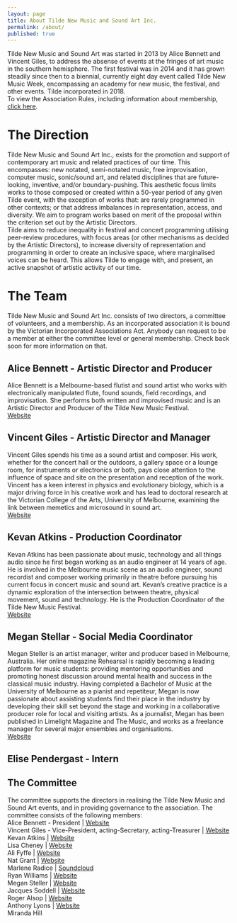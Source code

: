 ```yaml
---
layout: page
title: About Tilde New Music and Sound Art Inc.
permalink: /about/
published: true
---
```

Tilde New Music and Sound Art was started in 2013 by Alice Bennett and Vincent Giles, to address the absense of events at the fringes of art music in the southern hemisphere. The first festival was in 2014 and it has grown steadily since then to a biennial, currently eight day event called Tilde New Music Week, encompassing an academy for new music, the festival, and other events. Tilde incorporated in 2018.<br />
To view the Association Rules, including information about membership, [click here](/images/tilde_RULES.pdf).

# The Direction
Tilde New Music and Sound Art Inc., exists for the promotion and support of contemporary art music and related practices of our time. This encompasses: new notated, semi-notated music, free improvisation, computer music, sonic/sound art, and related disciplines that are future-looking, inventive, and/or boundary-pushing. This aesthetic focus limits works to those composed or created within a 50-year period of any given Tilde event, with the exception of works that: are rarely programmed in other contexts; or that address imbalances in representation, access, and diversity. We aim to program works based on merit of the proposal within the criterion set out by the Artistic Directors.<br />
Tilde aims to reduce inequality in festival and concert programming utilising peer-review procedures, with focus areas (or other mechanisms as decided by the Artistic Directors), to increase diversity of representation and programming in order to create an inclusive space, where marginalised voices can be heard. This allows Tilde to engage with, and present, an active snapshot of artistic activity of our time.

# The Team
Tilde New Music and Sound Art Inc. consists of two directors, a committee of volunteers, and a membership. As an incorporated association it is bound by the Victorian Incorporated Associations Act. Anybody can request to be a member at either the committee level or general membership. Check back soon for more information on that. 

## Alice Bennett - Artistic Director and Producer
Alice Bennett is a Melbourne-based flutist and sound artist who works with electronically manipulated flute, found sounds, field recordings, and improvisation. She performs both written and improvised music and is an Artistic Director and Producer of the Tilde New Music Festival.<br />
[Website](http://www.alicebennett.net)

## Vincent Giles - Artistic Director and Manager
Vincent Giles spends his time as a sound artist and composer. His work, whether for the concert hall or the outdoors, a gallery space or a lounge room, for instruments or electronics or both, pays close attention to the influence of space and site on the presentation and reception of the work. Vincent has a keen interest in physics and evolutionary biology, which is a major driving force in his creative work and has lead to doctoral research at the Victorian College of the Arts, University of Melbourne, examining the link between memetics and microsound in sound art.<br />
[Website](http://www.vgiles.net)

## Kevan Atkins - Production Coordinator
Kevan Atkins has been passionate about music, technology and all things audio since he first began working as an audio engineer at 14 years of age. He is involved in the Melbourne music scene as an audio engineer, sound recordist and composer working primarily in theatre before pursuing his current focus in concert music and sound art. Kevan’s creative practice is a dynamic exploration of the intersection between theatre, physical movement, sound and technology. He is the Production Coordinator of the Tilde New Music Festival.<br />
[Website](http://www.vgiles.net)

## Megan Stellar - Social Media Coordinator
Megan Steller is an artist manager, writer and producer based in Melbourne, Australia. Her online magazine Rehearsal is rapidly becoming a leading platform for music students: providing mentoring opportunities and promoting honest discussion around mental health and success in the classical music industry. Having completed a Bachelor of Music at the University of Melbourne as a pianist and repetiteur, Megan is now passionate about assisting students find their place in the industry by developing their skill set beyond the stage and working in a collaborative producer role for local and visiting artists. As a journalist, Megan has been published in Limelight Magazine and The Music, and works as a freelance manager for several major ensembles and organisations. <br />
[Website](http://www.megansteller.com)

## Elise Pendergast - Intern

## The Committee
The committee supports the directors in realising the Tilde New Music and Sound Art events, and in providing governance to the association. The committee consists of the following members:<br />
Alice Bennett - President | [Website](http://www.alicebennett.net)<br />
Vincent Giles - Vice-President, acting-Secretary, acting-Treasurer | [Website](http://www.vgiles.net)<br />
Kevan Atkins | [Website](http://www.kevanatkins.com)<br />
Lisa Cheney | [Website](https://www.lisacheney.com.au)<br />
Ali Fyffe | [Website](https://www.fyffecollection.com)<br />
Nat Grant | [Website](http://www.natgrantmusic.com)<br />
Marlene	Radice | [Soundcloud](https://soundcloud.com/marlene-claudine-pringle-radice)<br />
Ryan Williams | [Website](http://ryanwilliamsrecorder.com)<br />
Megan Steller | [Website](http://www.megansteller.com)<br />
Jacques Soddell | [Website](http://jacquessoddell.com])<br />
Roger	Alsop | [Website](https://sites.google.com/site/rogeralsop/Home)<br />
Anthony Lyons | [Website](http://alyonsmusic.com)<br />
Miranda Hill 

